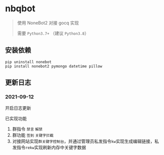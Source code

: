 # nbqbot

> 使用 NoneBot2 对接 gocq 实现
>
> 需要 `Python3.7+` （建议 `Python3.8`）

## 安装依赖

```shell
pip uninstall nonebot
pip install nonebot2 pymongo datetime pillow
```

## 更新日志

### 2021-09-12

开启日志更新

已实现功能

1. 群指令 `禁言` `解禁`
2. 群功能 `签到` `关键字拦截`
3. 对接网站实现`群关键字控制台`，并通过管理员私发指令`kw`实现生成编辑链接，私发指令`rekw`实现刷新内存中关键字数据
